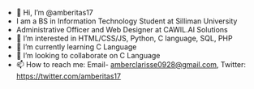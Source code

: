 - 👋 Hi, I’m @amberitas17
- I am a BS in Information Technology Student at Silliman University
- Administrative Officer and Web Designer at CAWIL.AI Solutions
- 👀 I’m interested in HTML/CSS/JS, Python, C language, SQL, PHP
- 🌱 I’m currently learning C Language
- 💞️ I’m looking to collaborate on C Language
- 📫 How to reach me: Email- amberclarisse0928@gmail.com, Twitter: https://twitter.com/amberitas17

<!---
amberitas17/amberitas17 is a ✨ special ✨ repository because its `README.md` (this file) appears on your GitHub profile.
You can click the Preview link to take a look at your changes.
--->

